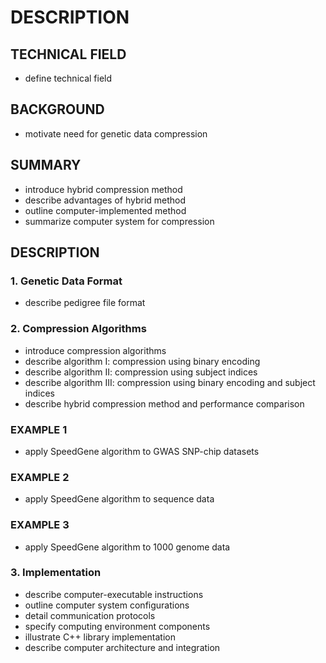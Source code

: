 # DESCRIPTION

## TECHNICAL FIELD

- define technical field

## BACKGROUND

- motivate need for genetic data compression

## SUMMARY

- introduce hybrid compression method
- describe advantages of hybrid method
- outline computer-implemented method
- summarize computer system for compression

## DESCRIPTION

### 1. Genetic Data Format

- describe pedigree file format

### 2. Compression Algorithms

- introduce compression algorithms
- describe algorithm I: compression using binary encoding
- describe algorithm II: compression using subject indices
- describe algorithm III: compression using binary encoding and subject indices
- describe hybrid compression method and performance comparison

### EXAMPLE 1

- apply SpeedGene algorithm to GWAS SNP-chip datasets

### EXAMPLE 2

- apply SpeedGene algorithm to sequence data

### EXAMPLE 3

- apply SpeedGene algorithm to 1000 genome data

### 3. Implementation

- describe computer-executable instructions
- outline computer system configurations
- detail communication protocols
- specify computing environment components
- illustrate C++ library implementation
- describe computer architecture and integration

